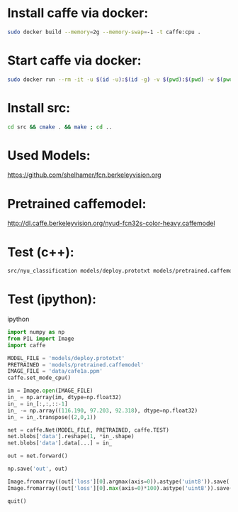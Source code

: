 # Install caffe via docker:
```bash
sudo docker build --memory=2g --memory-swap=-1 -t caffe:cpu .
```

# Start caffe via docker:
```bash
sudo docker run --rm -it -u $(id -u):$(id -g) -v $(pwd):$(pwd) -w $(pwd) --memory=2g --memory-swap=-1 caffe:cpu bash
```

# Install src:
```bash
cd src && cmake . && make ; cd ..
```

# Used Models:
https://github.com/shelhamer/fcn.berkeleyvision.org

# Pretrained caffemodel:
http://dl.caffe.berkeleyvision.org/nyud-fcn32s-color-heavy.caffemodel

# Test (c++):
```bash
src/nyu_classification models/deploy.prototxt models/pretrained.caffemodel "116.190" "97.203" "92.318" data/cafe1a.ppm
```

# Test (ipython):
ipython

```python
import numpy as np
from PIL import Image
import caffe

MODEL_FILE = 'models/deploy.prototxt'
PRETRAINED = 'models/pretrained.caffemodel'
IMAGE_FILE = 'data/cafe1a.ppm'
caffe.set_mode_cpu()

im = Image.open(IMAGE_FILE)
in_ = np.array(im, dtype=np.float32)
in_ = in_[:,:,::-1]
in_ -= np.array((116.190, 97.203, 92.318), dtype=np.float32)
in_ = in_.transpose((2,0,1))

net = caffe.Net(MODEL_FILE, PRETRAINED, caffe.TEST)
net.blobs['data'].reshape(1, *in_.shape)
net.blobs['data'].data[...] = in_

out = net.forward()

np.save('out', out)

Image.fromarray((out['loss'][0].argmax(axis=0)).astype('uint8')).save('class.png')
Image.fromarray((out['loss'][0].max(axis=0)*100).astype('uint8')).save('prob.png')

quit()
```
